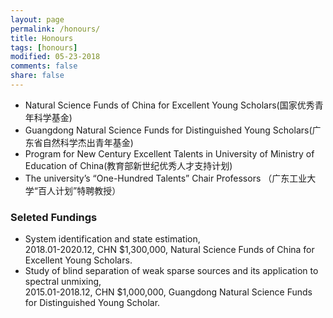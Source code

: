```yaml
---
layout: page
permalink: /honours/
title: Honours
tags: [honours]
modified: 05-23-2018
comments: false
share: false
---
```

<ul>
  <li>Natural Science Funds of China for Excellent Young Scholars(国家优秀青年科学基金)</li>
  <li>Guangdong Natural Science Funds for Distinguished Young Scholars(广东省自然科学杰出青年基金)</li>
  <li>Program for New Century Excellent Talents in University of Ministry of Education of China(教育部新世纪优秀人才支持计划)</li>
  <li>The university’s “One-Hundred Talents” Chair Professors （广东工业大学“百人计划”特聘教授）</li>
</ul>

### Seleted Fundings
<ul>
  <li>System identification and state estimation,<br> 
    2018.01-2020.12, CHN $1,300,000, Natural Science Funds of China for Excellent Young Scholars.</li>
  <li>Study of blind separation of weak sparse sources and its application to spectral unmixing,<br> 
    2015.01-2018.12, CHN $1,000,000, Guangdong Natural Science Funds for Distinguished Young Scholar.</li>
</ul>
